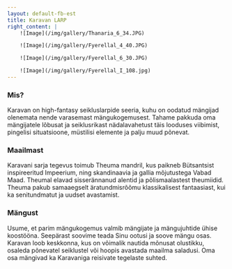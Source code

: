 ```yaml
---
layout: default-fb-est
title: Karavan LARP
right_content: |
    ![Image](/img/gallery/Thanaria_6_34.JPG)

    ![Image](/img/gallery/Fyerellal_4_40.JPG)

    ![Image](/img/gallery/Fyerellal_6_30.JPG)

    ![Image](/img/gallery/Fyerellal_I_108.jpg)
---
```

<h3 style="padding-top: 0px;">Mis?</h3>

Karavan on high-fantasy seikluslarpide seeria, kuhu on oodatud mängijad olenemata nende varasemast mängukogemusest. Tahame pakkuda oma mängijatele lõbusat ja seiklusrikast nädalavahetust täis looduses viibimist, pingelisi situatsioone, müstilisi elemente ja palju muud põnevat.

<h3 style="padding-top: 0px;">Maailmast</h3>

Karavani sarja tegevus toimub Theuma mandril, kus paikneb Bütsantsist inspireeritud Impeerium, ning skandinaavia ja gallia mõjutustega Vabad Maad. Theumal elavad sisserännanud alentid ja põlismaalastest theumiidid. Theuma pakub samaaegselt äratundmisrõõmu klassikalisest fantaasiast, kui ka senitundmatut ja uudset avastamist.

<h3 style="padding-top: 0px;">Mängust</h3> 

Usume, et parim mängukogemus valmib mängijate ja mängujuhtide ühise koostööna. Seepärast soovime teada Sinu ootusi ja soove mängu osas. Karavan loob keskkonna, kus on võimalik nautida mõnusat olustikku, osaleda põnevatel seiklustel või hoopis avastada maailma saladusi. Oma osa mängivad ka Karavaniga reisivate tegelaste suhted.  
